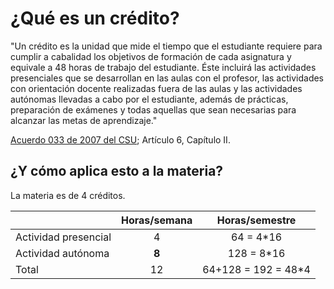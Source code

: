 # ¿Qué es un crédito?

"Un crédito es la unidad que mide el tiempo que el estudiante requiere para cumplir a cabalidad los objetivos de formación de cada asignatura y equivale a 48 horas de trabajo del estudiante. Éste incluirá las actividades presenciales que se desarrollan en las aulas con el profesor, las actividades con orientación docente realizadas fuera de las aulas y las actividades autónomas llevadas a cabo por el estudiante, además de prácticas, preparación de exámenes y todas aquellas que sean necesarias para alcanzar las metas de aprendizaje."

[Acuerdo 033 de 2007 del CSU](http://www.legal.unal.edu.co/rlunal/home/doc.jsp?d_i=34245); Artículo 6, Capítulo II.


## ¿Y cómo aplica esto a la materia?

La materia es de 4 créditos.

|                      | Horas/semana | Horas/semestre     |
| ---                  | :---:        | :---:              |
| Actividad presencial | 4            | 64 = 4*16          |
| Actividad autónoma   | **8**        | 128 = 8*16         |
| Total                | 12           | 64+128 = 192 = 48*4| 
